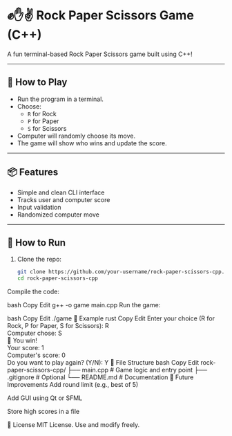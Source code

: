 # ✊✋✌️ Rock Paper Scissors Game (C++)

A fun terminal-based Rock Paper Scissors game built using C++!

---

## 🚀 How to Play

- Run the program in a terminal.
- Choose:  
  - `R` for Rock  
  - `P` for Paper  
  - `S` for Scissors  
- Computer will randomly choose its move.
- The game will show who wins and update the score.

---

## 📦 Features

- Simple and clean CLI interface
- Tracks user and computer score
- Input validation
- Randomized computer move

---

## 🔧 How to Run

1. Clone the repo:
   ```bash
   git clone https://github.com/your-username/rock-paper-scissors-cpp.git
   cd rock-paper-scissors-cpp
Compile the code:

bash
Copy
Edit
g++ -o game main.cpp
Run the game:

bash
Copy
Edit
./game
📌 Example
rust
Copy
Edit
Enter your choice (R for Rock, P for Paper, S for Scissors): R  
Computer chose: S  
🎉 You win!  
Your score: 1  
Computer's score: 0  
Do you want to play again? (Y/N): Y
📁 File Structure
bash
Copy
Edit
rock-paper-scissors-cpp/
├── main.cpp       # Game logic and entry point
├── .gitignore     # Optional
└── README.md      # Documentation
🌱 Future Improvements
Add round limit (e.g., best of 5)

Add GUI using Qt or SFML

Store high scores in a file

📜 License
MIT License. Use and modify freely.
